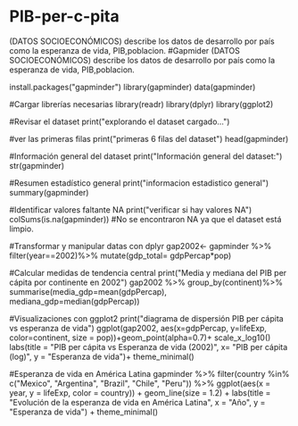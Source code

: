 # PIB-per-c-pita
 (DATOS SOCIOECONÓMICOS) describe los datos de desarrollo por país como la esperanza de vida, PIB,poblacion.
#Gapmider (DATOS SOCIOECONÓMICOS) describe los datos de desarrollo por país como la esperanza de vida, PIB,poblacion.

install.packages("gapminder")
library(gapminder)
data(gapminder)

#Cargar librerías necesarias
library(readr)
library(dplyr)
library(ggplot2)

#Revisar el dataset
print("explorando el dataset cargado...")

#ver las primeras filas 
print("primeras 6 filas del dataset")
head(gapminder)

#Información general del dataset
print("Información general del dataset:")
str(gapminder)

#Resumen estadístico general
print("informacion estadistico general")
summary(gapminder)

#Identificar valores faltante NA
print("verificar si hay valores NA")
colSums(is.na(gapminder))
#No se encontraron NA ya que el dataset está limpio.


#Transformar y manipular datas con dplyr
gap2002<- gapminder %>%
filter(year==2002)%>%
  mutate(gdp_total= gdpPercap*pop)

#Calcular medidas de tendencia central 
print("Media y mediana del PIB per cápita por continente en 2002")
gap2002 %>%
  group_by(continent)%>%
  summarise(media_gdp=mean(gdpPercap), mediana_gdp=median(gdpPercap))


#Visualizaciones con ggplot2
print("diagrama de dispersión PIB per cápita vs esperanza de vida")
ggplot(gap2002, aes(x=gdpPercap, y=lifeExp, color=continent, size = pop))+geom_point(alpha=0.7)+ scale_x_log10() 
labs(title = "PIB per cápita vs Esperanza de vida (2002)", x= "PIB per cápita (log)", y = "Esperanza de vida")+ theme_minimal()


#Esperanza de vida en América Latina
gapminder %>%
  filter(country %in% c("Mexico", "Argentina", "Brazil", "Chile", "Peru")) %>%
  ggplot(aes(x = year, y = lifeExp, color = country)) +
  geom_line(size = 1.2) +
  labs(title = "Evolución de la esperanza de vida en América Latina",
       x = "Año", y = "Esperanza de vida") +
  theme_minimal()
